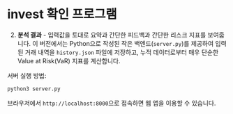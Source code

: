 # invest 확인 프로그램
2. **분석 결과** - 입력값을 토대로 요약과 간단한 피드백과 간단한 리스크 지표를 보여줍니다.
이 버전에서는 Python으로 작성된 작은 백엔드(`server.py`)를 제공하여
입력된 거래 내역을 `history.json` 파일에 저장하고, 누적 데이터로부터
매우 단순한 Value at Risk(VaR) 지표를 계산합니다.

서버 실행 방법:

```bash
python3 server.py
```

브라우저에서 `http://localhost:8000`으로 접속하면 웹 앱을 이용할 수 있습니다.

